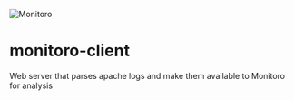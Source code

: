 ![Monitoro](https://github.com/monitoroai/monitoro-client/workflows/Monitoro/badge.svg?branch=master)

# monitoro-client
Web server that parses apache logs and make them available to Monitoro for analysis
